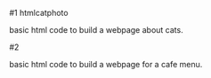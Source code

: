 #1 htmlcatphoto

basic html code to build a webpage about cats.


#2

basic html code to build a webpage for a cafe menu.
